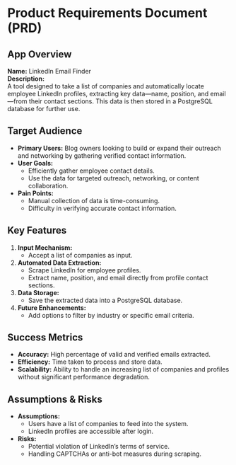 # Product Requirements Document (PRD)

## App Overview
**Name:** LinkedIn Email Finder  
**Description:**  
A tool designed to take a list of companies and automatically locate employee LinkedIn profiles, extracting key data—name, position, and email—from their contact sections. This data is then stored in a PostgreSQL database for further use.

## Target Audience
- **Primary Users:** Blog owners looking to build or expand their outreach and networking by gathering verified contact information.
- **User Goals:**  
  - Efficiently gather employee contact details.
  - Use the data for targeted outreach, networking, or content collaboration.
- **Pain Points:**  
  - Manual collection of data is time-consuming.
  - Difficulty in verifying accurate contact information.

## Key Features
1. **Input Mechanism:**  
   - Accept a list of companies as input.
2. **Automated Data Extraction:**  
   - Scrape LinkedIn for employee profiles.
   - Extract name, position, and email directly from profile contact sections.
3. **Data Storage:**  
   - Save the extracted data into a PostgreSQL database.
4. **Future Enhancements:**  
   - Add options to filter by industry or specific email criteria.

## Success Metrics
- **Accuracy:** High percentage of valid and verified emails extracted.
- **Efficiency:** Time taken to process and store data.
- **Scalability:** Ability to handle an increasing list of companies and profiles without significant performance degradation.

## Assumptions & Risks
- **Assumptions:**  
  - Users have a list of companies to feed into the system.
  - LinkedIn profiles are accessible after login.
- **Risks:**  
  - Potential violation of LinkedIn’s terms of service.
  - Handling CAPTCHAs or anti-bot measures during scraping.



